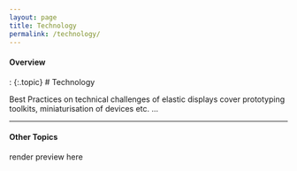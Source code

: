```yaml
---
layout: page
title: Technology
permalink: /technology/
---
```


<h4 class="strap">Overview</h4>
: {:.topic} # Technology

Best Practices on technical challenges of elastic displays cover prototyping toolkits, miniaturisation of devices etc. ...

<hr class="panel-line">
<h4 class="strap">Other Topics</h4>
<p>render preview here</p>

